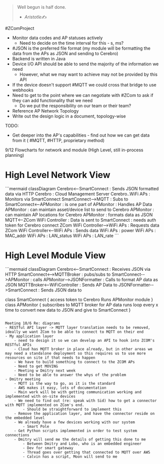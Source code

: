 > Well begun is half done.
>
> - <cite>Aristotle</cite>✍️

#ZComProject
- Monitor data codes and AP statuses actively
	- Need to decide on the time interval for this - s, ms?
- #JSON is the preferred file format (my module will be formatting the data from the APs as JSON and sending to Cerebro)
- Backend is written in Java
- Device I/O API should be able to send the majority of the information we need
	- However, what we may want to achieve may not be provided by this API
- If the device doesn't support #MQTT we could cross that bridge to use webhooks
- Need to get to the point where we can negotiate with #ZCom to ask if they can add functionality that we need
	- Do we put the responsibility on our team or their team?
- Reference AP Network Topology
- Write out the design logic in a document, topology-wise

TODO:
- Get deeper into the AP's capabilities - find out how we can get data from it ( #MQTT, #HTTP, proprietary method)

9/12 Flowcharts for network and module (High Level, still in-process planning)

<h1> High Level Network View </h1>
```mermaid
classDiagram
Cerebro<--SmartConnect : Sends JSON formatted data via HTTP
Cerebro : Cloud Management Server
Cerebro..WiFi APs : Monitors via SmartConnect
SmartConnect-->MQTT : Subs to
SmartConnect<--APMonitor : is one part of
APMonitor : Handles AP Data
APMonitor : can maintain asset/device list to send to Cerebro
APMonitor : can maintain AP locations for Cerebro
APMonitor : formats data as JSON
MQTT<--ZCom WiFi Controller : Data is sent to
SmartConnect : needs auth token for Cerebro connect
ZCom WiFi Controller-->WiFi APs : Requests data
ZCom WiFi Controller<--WiFi APs : Sends data
WiFi APs : power
WiFi APs : MAC_addr
WiFi APs : LAN_status
WiFi APs : LAN_rate
``` 

<h1>High Level Module View</h1>
```mermaid
classDiagram
Cerebro<--SmartConnect : Receives JSON via HTTP
SmartConnect<-->MQTTBroker : pubs/subs to 
SmartConnect-->APMonitor : calls
APMonitor-->JSONFormatter : Calls to format AP data as JSON
MQTTBroker<--WiFiController : Sends AP Data to
JSONFormatter-->SmartConnect : Sends JSON data to

class SmartConnect {
	access token to Cerebro
	Runs APMonitor module
}
class APMonitor {
	subscribes to MQTT broker for AP data
	runs loop every x time to convert new data to JSON and give to SmartConnect
}
```

Meeting 10/6 Re: diagrams
- RESTful API layer -> MQTT layer translation needs to be removed, ideally we want ZCom to be able to connect to MQTT on their end
- My application layer
	- need to design it so we can develop an API to hook into ZCOM's RESTful APIs
	- Cloud has MQTT broker in place already, but in other areas we may need a standalone deployment so this requires us to use more resources on site if that needs to happen
	- We have to build something to connect to the ZCOM APs
	- Need to get MOVING
	- Meeting w Dmitry next week
	- Need to be able to answer the whys of the problem
- Dmitry meeting
	- MQTT is the way to go, as it is the standard 
	- AWS makes it easy, lots of documentation
	- Main work will be with getting communication working and implemented with on-site devices
	- We need to find out (re: speak with Sid) how to get a connector with MQTT implemented on ZCom's end.
		- Should be straightforward to implement this
	- Remove the application layer, and have the connector reside on the embedded level
	- We already have a few devices working with our system
		- Smart Pole
	- Get Python scripts implemented in order to test system connections
	- Dmitry will send me the details of getting this done to me
		- Between Dmitry and Lobo, who is an embedded engineer
		- Dev for smart gateway
		- Thread goes over getting that connected to MQTT over AWS
		- Calvin has a script, Moon will send to me